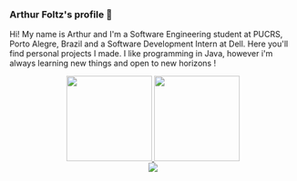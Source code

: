 ### Arthur Foltz's profile 👋

Hi! My name is Arthur and I'm a Software Engineering student at PUCRS, Porto Alegre, Brazil and a Software Development Intern at Dell. Here you'll find personal projects I made. I like programming in Java, however i'm always learning new things and open to new horizons !

<div align="center">
  <a href="https://github.com/ArthurFoltz">
    <img height="150em" src="https://github-readme-stats.vercel.app/api?username=ArthurFoltz&count_private=true&include_all_commits=true&show_icons=true&theme=radical&hide_border=false&show_owner=true&hide=html,css"/>
    <img height="150em" src="https://github-readme-stats.vercel.app/api/top-langs/?username=ArthurFoltz&theme=radical&hide_border=false&&layout=compact"/>
  </a>
</div>

<div align="center">
  <a href="https://www.linkedin.com/in/arthur-mariano/" target="_blank"><img src="https://img.shields.io/badge/-LinkedIn-%230077B5?style=for-the-badge&logo=linkedin&logoColor=white" target="_blank"></a> 
</div>


